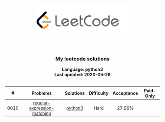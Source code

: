 <p align="center"><img width="300" src="./resources/site-logo.png"></p>
<p align="center">
    <img src="https://img.shields.io/badge/Solved/Total(Locked)-42/1350(213)-green.svg?style=flat-square" alt="">
    <img src="https://img.shields.io/badge/Hard-1-blue.svg?style=flat-square" alt="">
    <img src="https://img.shields.io/badge/Medium-0-blue.svg?style=flat-square" alt="">
    <img src="https://img.shields.io/badge/Easy-0-blue.svg?style=flat-square" alt="">
</p>
<h3 align="center">My leetcode solutions</h3>

<p align="center">
    <b>Language: python3</b>
    <br>
    <b>Last updated: 2020-05-26</b>
    <br><br>
</p>

| # | Problems | Solutions | Difficulty | Acceptance | Paid-Only
|:--:|:-----:|:---------:|:----:|:----:|:----:|
|0010|[regular-expression-matching](https://leetcode.com/problems/regular-expression-matching/)|[python3](./solutions/0010.regular-expression-matching/regular-expression-matching.py)|Hard|27.96%||


